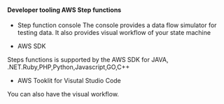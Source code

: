 #### Developer tooling AWS Step functions

- Step function console
The console provides a data flow simulator for testing data. It also provides visual workflow of your state machine

- AWS SDK

Steps functions is supported by the AWS SDK for JAVA, .NET.Ruby,PHP,Python,Javascript,GO,C++

- AWS Tooklit for Visutal Studio Code

You can also have the visual workflow.


